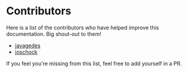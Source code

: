 # Contributors

Here is a list of the contributors who have helped improve this documentation. Big shout-out to
them!

- [javagedes](https://github.com/javagedes)
- [joschock](https://github.com/joschock)

If you feel you're missing from this list, feel free to add yourself in a PR.
